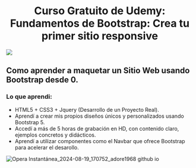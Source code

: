 <h1 align="center">Curso Gratuito de Udemy: Fundamentos de Bootstrap: Crea tu primer sitio responsive</h1>

<img src="https://img.shields.io/badge/STATUS-FINALIZADO-green" display="inline" >

## Como aprender a  maquetar un Sitio Web usando Bootstrap desde 0.

### Lo que aprendi:
- HTML5 + CSS3 + Jquery (Desarrollo de un Proyecto Real).
- Aprendí a crear mis propios diseños únicos y personalizados usando Bootstrap 5.
- Accedí a más de 5 horas de grabación en HD, con contenido claro, ejemplos concretos y didácticos.
- Aprendí a utilizar componentes como el Navbar que ofrece Bootstrap para acelerar el desarollo.

![Opera Instantánea_2024-08-19_170752_adore1968 github io](https://github.com/user-attachments/assets/837e8d87-3698-4157-a5c0-5636350490a3)
